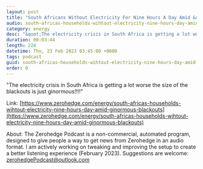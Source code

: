 ```yaml
---
layout: post
title: "South Africans Without Electricity For Nine Hours A Day Amid &quot;Ginormous&quot; Blackouts"
audio: south-africas-households-wihtout-electricity-nine-hours-day-amid-ginormous-blackouts-0
category: energy
desc: "&quot;The electricity crisis in South Africa is getting a lot worse  the size of the blackouts is just ginormous!!!!&quot;"
duration: 00:03:44
length: 224
datetime: Thu, 23 Feb 2023 03:45:00 +0000
tags: podcast
guid: south-africas-households-wihtout-electricity-nine-hours-day-amid-ginormous-blackouts-0
order: 0
---
```

&quot;The electricity crisis in South Africa is getting a lot worse  the size of the blackouts is just ginormous!!!!&quot;

Link: [https://www.zerohedge.com/energy/south-africas-households-wihtout-electricity-nine-hours-day-amid-ginormous-blackouts](https://www.zerohedge.com/energy/south-africas-households-wihtout-electricity-nine-hours-day-amid-ginormous-blackouts)

About: The Zerohedge Podcast is a non-commercial, automated program, designed to give people a way to get news from Zerohedge in an audio format.  I am actively working on tweaking and improving the setup to create a better listening experience (February 2023).  Suggestions are welcome: [zerohedgePodcast@outlook.com](mailto:zerohedgePodcast@outlook.com)